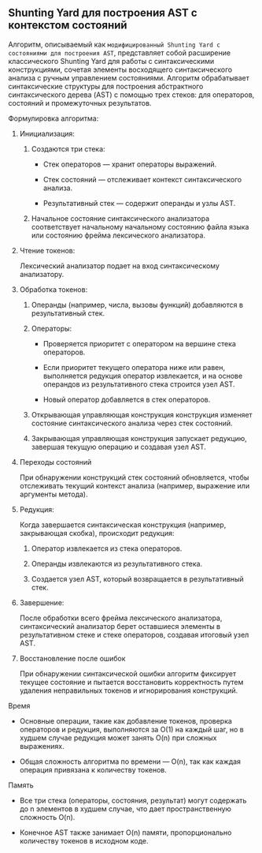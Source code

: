 ## Shunting Yard для построения AST с контекстом состояний

Алгоритм, описываемый как `модифицированный Shunting Yard с состояниями
для построения AST`, представляет собой расширение классического Shunting Yard для работы с синтаксическими
конструкциями, сочетая элементы восходящего синтаксического анализа с ручным управлением состояниями. Алгоритм
обрабатывает синтаксические структуры для построения абстрактного синтаксического дерева (AST) с помощью трех стеков:
для операторов, состояний и промежуточных результатов.

Формулировка алгоритма:

1. Инициализация:

    1. Создаются три стека:

        - Стек операторов — хранит операторы выражений.

        - Стек состояний — отслеживает контекст синтаксического анализа.

        - Результативный стек — содержит операнды и узлы AST.

    2. Начальное состояние синтаксического анализатора соответствует начальному начальному состоянию файла языка или
       состоянию фрейма лексического анализатора.

2. Чтение токенов:

   Лексический анализатор подает на вход синтаксическому анализатору.

3. Обработка токенов:

    1. Операнды (например, числа, вызовы функций) добавляются в результативный стек.

    2. Операторы:

        - Проверяется приоритет с оператором на вершине стека операторов.

        - Если приоритет текущего оператора ниже или равен, выполняется редукция оператор извлекается, и на основе
          операндов из результативного стека строится узел AST.

        - Новый оператор добавляется в стек операторов.

    3. Открывающая управляющая конструкция конструкция изменяет состояние синтаксического анализа через стек состояний.

    4. Закрывающая управляющая конструкция запускает редукцию, завершая текущую операцию и создавая узел AST.

4. Переходы состояний

   При обнаружении конструкций стек состояний обновляется, чтобы отслеживать текущий контекст анализа (например,
   выражение или аргументы метода).

5. Редукция:

   Когда завершается синтаксическая конструкция (например, закрывающая скобка), происходит редукция:

    1. Оператор извлекается из стека операторов.

    2. Операнды извлекаются из результативного стека.

    3. Создается узел AST, который возвращается в результативный стек.

6. Завершение:

   После обработки всего фрейма лексического анализатора, синтаксический анализатор берет оставшиеся элементы в
   результативном стеке и стеке операторов, создавая итоговый узел AST.

7. Восстановление после ошибок

   При обнаружении синтаксической ошибки алгоритм фиксирует текущее состояние и пытается восстановить корректность путем
   удаления неправильных токенов и игнорирования конструкций.

Время

- Основные операции, такие как добавление токенов, проверка операторов и редукция, выполняются за O(1) на каждый шаг, но
  в худшем случае редукция может занять O(n) при сложных выражениях.

- Общая сложность алгоритма по времени — O(n), так как каждая операция привязана к количеству токенов.

Память

- Все три стека (операторы, состояния, результат) могут содержать до n элементов в худшем случае, что дает
  пространственную сложность O(n).

- Конечное AST также занимает O(n) памяти, пропорционально количеству токенов в исходном коде.


